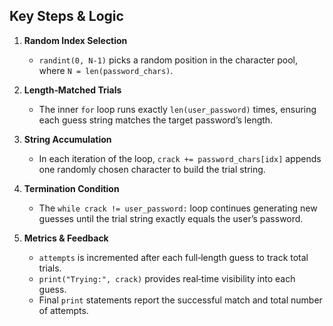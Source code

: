 ## Key Steps & Logic

1. **Random Index Selection**  
   - `randint(0, N-1)` picks a random position in the character pool, where `N = len(password_chars)`.  

2. **Length‑Matched Trials**  
   - The inner `for` loop runs exactly `len(user_password)` times, ensuring each guess string matches the target password’s length.  

3. **String Accumulation**  
   - In each iteration of the loop, `crack += password_chars[idx]` appends one randomly chosen character to build the trial string.  

4. **Termination Condition**  
   - The `while crack != user_password:` loop continues generating new guesses until the trial string exactly equals the user’s password.  

5. **Metrics & Feedback**  
   - `attempts` is incremented after each full‐length guess to track total trials.  
   - `print("Trying:", crack)` provides real‑time visibility into each guess.  
   - Final `print` statements report the successful match and total number of attempts.  
